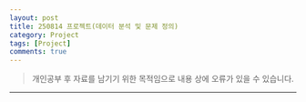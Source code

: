 ```yaml
---
layout: post
title: 250814 프로젝트(데이터 분석 및 문제 정의)
category: Project
tags: [Project]
comments: true
---
```


> 개인공부 후 자료를 남기기 위한 목적임으로 내용 상에 오류가 있을 수 있습니다.    

<hr>